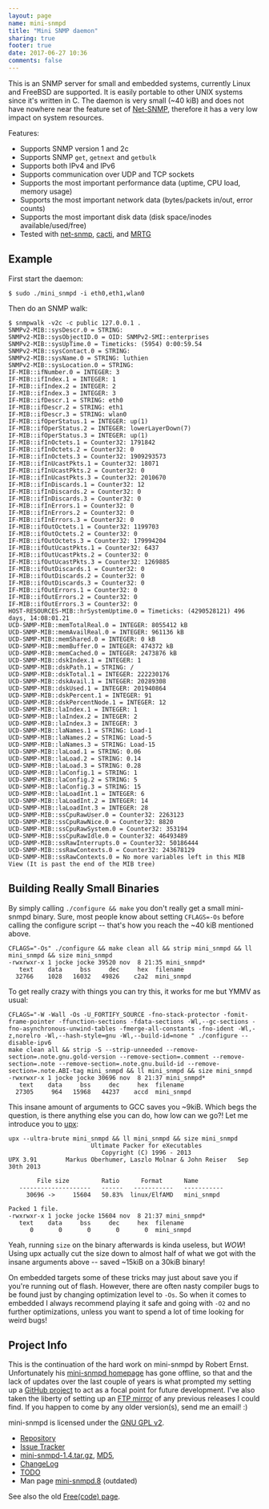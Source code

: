 ```yaml
---
layout: page
name: mini-snmpd
title: "Mini SNMP daemon"
sharing: true
footer: true
date: 2017-06-27 10:36
comments: false
---
```


This is an SNMP server for small and embedded systems, currently Linux
and FreeBSD are supported.  It is easily portable to other UNIX systems
since it's written in C.  The daemon is very small (~40 kiB) and does
not have nowhere near the feature set of [Net-SNMP][1], therefore it has
a very low impact on system resources.

Features:

- Supports SNMP version 1 and 2c
- Supports SNMP `get`, `getnext` and `getbulk`
- Supports both IPv4 and IPv6
- Supports communication over UDP and TCP sockets
- Supports the most important performance data (uptime, CPU load, memory usage)
- Supports the most important network data (bytes/packets in/out, error counts)
- Supports the most important disk data (disk space/inodes available/used/free)
- Tested with [net-snmp][1], [cacti][2], and [MRTG][3]

<a id="example"></a>

Example
-------

First start the daemon:

	$ sudo ./mini_snmpd -i eth0,eth1,wlan0

Then do an SNMP walk:

	$ snmpwalk -v2c -c public 127.0.0.1 .
	SNMPv2-MIB::sysDescr.0 = STRING: 
	SNMPv2-MIB::sysObjectID.0 = OID: SNMPv2-SMI::enterprises
	SNMPv2-MIB::sysUpTime.0 = Timeticks: (5954) 0:00:59.54
	SNMPv2-MIB::sysContact.0 = STRING: 
	SNMPv2-MIB::sysName.0 = STRING: luthien
	SNMPv2-MIB::sysLocation.0 = STRING: 
	IF-MIB::ifNumber.0 = INTEGER: 3
	IF-MIB::ifIndex.1 = INTEGER: 1
	IF-MIB::ifIndex.2 = INTEGER: 2
	IF-MIB::ifIndex.3 = INTEGER: 3
	IF-MIB::ifDescr.1 = STRING: eth0
	IF-MIB::ifDescr.2 = STRING: eth1
	IF-MIB::ifDescr.3 = STRING: wlan0
	IF-MIB::ifOperStatus.1 = INTEGER: up(1)
	IF-MIB::ifOperStatus.2 = INTEGER: lowerLayerDown(7)
	IF-MIB::ifOperStatus.3 = INTEGER: up(1)
	IF-MIB::ifInOctets.1 = Counter32: 1791842
	IF-MIB::ifInOctets.2 = Counter32: 0
	IF-MIB::ifInOctets.3 = Counter32: 1909293573
	IF-MIB::ifInUcastPkts.1 = Counter32: 18071
	IF-MIB::ifInUcastPkts.2 = Counter32: 0
	IF-MIB::ifInUcastPkts.3 = Counter32: 2010670
	IF-MIB::ifInDiscards.1 = Counter32: 12
	IF-MIB::ifInDiscards.2 = Counter32: 0
	IF-MIB::ifInDiscards.3 = Counter32: 0
	IF-MIB::ifInErrors.1 = Counter32: 0
	IF-MIB::ifInErrors.2 = Counter32: 0
	IF-MIB::ifInErrors.3 = Counter32: 0
	IF-MIB::ifOutOctets.1 = Counter32: 1199703
	IF-MIB::ifOutOctets.2 = Counter32: 0
	IF-MIB::ifOutOctets.3 = Counter32: 179994204
	IF-MIB::ifOutUcastPkts.1 = Counter32: 6437
	IF-MIB::ifOutUcastPkts.2 = Counter32: 0
	IF-MIB::ifOutUcastPkts.3 = Counter32: 1269885
	IF-MIB::ifOutDiscards.1 = Counter32: 0
	IF-MIB::ifOutDiscards.2 = Counter32: 0
	IF-MIB::ifOutDiscards.3 = Counter32: 0
	IF-MIB::ifOutErrors.1 = Counter32: 0
	IF-MIB::ifOutErrors.2 = Counter32: 0
	IF-MIB::ifOutErrors.3 = Counter32: 0
	HOST-RESOURCES-MIB::hrSystemUptime.0 = Timeticks: (4290528121) 496 days, 14:08:01.21
	UCD-SNMP-MIB::memTotalReal.0 = INTEGER: 8055412 kB
	UCD-SNMP-MIB::memAvailReal.0 = INTEGER: 961136 kB
	UCD-SNMP-MIB::memShared.0 = INTEGER: 0 kB
	UCD-SNMP-MIB::memBuffer.0 = INTEGER: 474372 kB
	UCD-SNMP-MIB::memCached.0 = INTEGER: 2473876 kB
	UCD-SNMP-MIB::dskIndex.1 = INTEGER: 1
	UCD-SNMP-MIB::dskPath.1 = STRING: /
	UCD-SNMP-MIB::dskTotal.1 = INTEGER: 222230176
	UCD-SNMP-MIB::dskAvail.1 = INTEGER: 20289308
	UCD-SNMP-MIB::dskUsed.1 = INTEGER: 201940864
	UCD-SNMP-MIB::dskPercent.1 = INTEGER: 91
	UCD-SNMP-MIB::dskPercentNode.1 = INTEGER: 12
	UCD-SNMP-MIB::laIndex.1 = INTEGER: 1
	UCD-SNMP-MIB::laIndex.2 = INTEGER: 2
	UCD-SNMP-MIB::laIndex.3 = INTEGER: 3
	UCD-SNMP-MIB::laNames.1 = STRING: Load-1
	UCD-SNMP-MIB::laNames.2 = STRING: Load-5
	UCD-SNMP-MIB::laNames.3 = STRING: Load-15
	UCD-SNMP-MIB::laLoad.1 = STRING: 0.06
	UCD-SNMP-MIB::laLoad.2 = STRING: 0.14
	UCD-SNMP-MIB::laLoad.3 = STRING: 0.28
	UCD-SNMP-MIB::laConfig.1 = STRING: 1
	UCD-SNMP-MIB::laConfig.2 = STRING: 5
	UCD-SNMP-MIB::laConfig.3 = STRING: 15
	UCD-SNMP-MIB::laLoadInt.1 = INTEGER: 6
	UCD-SNMP-MIB::laLoadInt.2 = INTEGER: 14
	UCD-SNMP-MIB::laLoadInt.3 = INTEGER: 28
	UCD-SNMP-MIB::ssCpuRawUser.0 = Counter32: 2263123
	UCD-SNMP-MIB::ssCpuRawNice.0 = Counter32: 8820
	UCD-SNMP-MIB::ssCpuRawSystem.0 = Counter32: 353194
	UCD-SNMP-MIB::ssCpuRawIdle.0 = Counter32: 46493489
	UCD-SNMP-MIB::ssRawInterrupts.0 = Counter32: 50186444
	UCD-SNMP-MIB::ssRawContexts.0 = Counter32: 243678129
	UCD-SNMP-MIB::ssRawContexts.0 = No more variables left in this MIB View (It is past the end of the MIB tree)

<a id="small"></a>

Building Really Small Binaries
------------------------------

By simply calling `./configure && make` you don't really get a small
mini-snmpd binary.  Sure, most people know about setting `CFLAGS=-Os`
before calling the configure script -- that's how you reach the ~40 kiB
mentioned above.

	CFLAGS="-Os" ./configure && make clean all && strip mini_snmpd && ll mini_snmpd && size mini_snmpd
	-rwxrwxr-x 1 jocke jocke 39520 nov  8 21:35 mini_snmpd*
	   text	   data	    bss	    dec	    hex	 filename
	  32766	   1028	  16032	  49826	   c2a2	 mini_snmpd

To get really crazy with things you can try this, it works for me but
YMMV as usual:

	CFLAGS="-W -Wall -Os -U_FORTIFY_SOURCE -fno-stack-protector -fomit-frame-pointer -ffunction-sections -fdata-sections -Wl,--gc-sections -fno-asynchronous-unwind-tables -fmerge-all-constants -fno-ident -Wl,-z,norelro -Wl,--hash-style=gnu -Wl,--build-id=none " ./configure --disable-ipv6
	make clean all && strip -S --strip-unneeded --remove-section=.note.gnu.gold-version --remove-section=.comment --remove-section=.note --remove-section=.note.gnu.build-id --remove-section=.note.ABI-tag mini_snmpd && ll mini_snmpd && size mini_snmpd
    -rwxrwxr-x 1 jocke jocke 30696 nov  8 21:37 mini_snmpd*
       text	   data	    bss	    dec	    hex	 filename
      27305	    964	  15968	  44237	   accd	 mini_snmpd

This insane amount of arguments to GCC saves you ~9kiB.  Which begs the
question, is there anything else you can do, how low can we go?!  Let me
introduce you to [upx](http://upx.sourceforge.net/):

	upx --ultra-brute mini_snmpd && ll mini_snmpd && size mini_snmpd
                           Ultimate Packer for eXecutables
                              Copyright (C) 1996 - 2013
	UPX 3.91        Markus Oberhumer, Laszlo Molnar & John Reiser   Sep 30th 2013
	
            File size         Ratio      Format      Name
       --------------------   ------   -----------   -----------
         30696 ->     15604   50.83%  linux/ElfAMD   mini_snmpd                    
    
    Packed 1 file.
    -rwxrwxr-x 1 jocke jocke 15604 nov  8 21:37 mini_snmpd*
       text	   data	    bss	    dec	    hex	 filename
          0	      0	      0	      0	      0	 mini_snmpd

Yeah, running `size` on the binary afterwards is kinda useless, but
*WOW*!  Using upx actually cut the size down to almost half of what we
got with the insane arguments above -- saved ~15kiB on a 30kiB binary!

On embedded targets some of these tricks may just about save you if
you're running out of flash.  However, there are often nasty compiler
bugs to be found just by changing optimization level to `-Os`.  So when
it comes to embedded I always recommend playing it safe and going with
`-O2` and no further optimizations, unless you want to spend a lot of
time looking for weird bugs!

<a id="info"></a>

Project Info
------------

This is the continuation of the hard work on mini-snmpd by Robert Ernst.
Unfortunately his [mini-snmpd homepage][4] has gone offline, so that and
the lack of updates over the last couple of years is what prompted my
setting up a [GitHub project][repo] to act as a focal point for future
development.  I've also taken the liberty of setting up an
[FTP mirror][ftp] of any previous releases I could find.  If you happen
to come by any older version(s), send me an email! :)

mini-snmpd is licensed under the [GNU GPL v2][LICENSE].

   * [Repository][repo]
   * [Issue Tracker](http://github.com/troglobit/mini-snmpd/issues)
   * [mini-snmpd-1.4.tar.gz](ftp://ftp.troglobit.com/mini-snmpd/mini-snmpd-1.4.tar.gz),
     [MD5](ftp://ftp.troglobit.com/mini-snmpd/mini-snmpd-1.4.tar.gz.md5),
   * [ChangeLog](https://github.com/troglobit/mini-snmpd/releases/tag/v1.4)
   * [TODO][]
   * Man page [mini-snmpd.8](http://ftp.troglobit.com/mini-snmpd/mini-snmpd.html) (outdated)

See also the old [Free(code) page](http://freecode.com/projects/minisnmpd).

[1]: http://net-snmp.org
[2]: http://net-snmp.net
[3]: http://oss.oetiker.ch/mrtg/
[4]: https://web.archive.org/web/20150522170054/http://members.aon.at/linuxfreak/linux/mini_snmpd.html
[ftp]: ftp://ftp.troglobit.com/mini-snmpd/
[repo]: http://github.com/troglobit/mini-snmpd
[TODO]: https://github.com/troglobit/mini-snmpd/blob/master/TODO
[LICENSE]: https://github.com/troglobit/mini-snmpd/blob/master/COPYING

<!--
  -- Local Variables:
  -- mode: markdown
  -- End:
  -->
